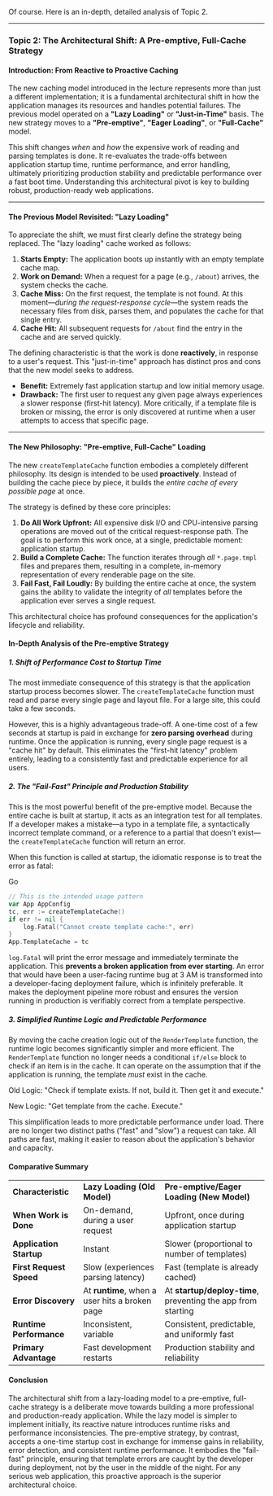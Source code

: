 Of course. Here is an in-depth, detailed analysis of Topic 2.

---

### Topic 2: The Architectural Shift: A Pre-emptive, Full-Cache Strategy

#### Introduction: From Reactive to Proactive Caching

The new caching model introduced in the lecture represents more than just a different implementation; it is a fundamental architectural shift in how the application manages its resources and handles potential failures. The previous model operated on a **"Lazy Loading"** or **"Just-in-Time"** basis. The new strategy moves to a **"Pre-emptive"**, **"Eager Loading"**, or **"Full-Cache"** model.

This shift changes _when_ and _how_ the expensive work of reading and parsing templates is done. It re-evaluates the trade-offs between application startup time, runtime performance, and error handling, ultimately prioritizing production stability and predictable performance over a fast boot time. Understanding this architectural pivot is key to building robust, production-ready web applications.

---

#### The Previous Model Revisited: "Lazy Loading"

To appreciate the shift, we must first clearly define the strategy being replaced. The "lazy loading" cache worked as follows:

1. **Starts Empty:** The application boots up instantly with an empty template cache map.
2. **Work on Demand:** When a request for a page (e.g., `/about`) arrives, the system checks the cache.
3. **Cache Miss:** On the first request, the template is not found. At this moment—_during the request-response cycle_—the system reads the necessary files from disk, parses them, and populates the cache for that single entry.
4. **Cache Hit:** All subsequent requests for `/about` find the entry in the cache and are served quickly.

The defining characteristic is that the work is done **reactively**, in response to a user's request. This "just-in-time" approach has distinct pros and cons that the new model seeks to address.

- **Benefit:** Extremely fast application startup and low initial memory usage.
- **Drawback:** The first user to request any given page always experiences a slower response (first-hit latency). More critically, if a template file is broken or missing, the error is only discovered at runtime when a user attempts to access that specific page.

---

#### The New Philosophy: "Pre-emptive, Full-Cache" Loading

The new `createTemplateCache` function embodies a completely different philosophy. Its design is intended to be used **proactively**. Instead of building the cache piece by piece, it builds the _entire cache of every possible page_ at once.

The strategy is defined by these core principles:

1. **Do All Work Upfront:** All expensive disk I/O and CPU-intensive parsing operations are moved out of the critical request-response path. The goal is to perform this work once, at a single, predictable moment: application startup.
2. **Build a Complete Cache:** The function iterates through _all_ `*.page.tmpl` files and prepares them, resulting in a complete, in-memory representation of every renderable page on the site.
3. **Fail Fast, Fail Loudly:** By building the entire cache at once, the system gains the ability to validate the integrity of _all_ templates before the application ever serves a single request.

This architectural choice has profound consequences for the application's lifecycle and reliability.

#### In-Depth Analysis of the Pre-emptive Strategy

##### 1. Shift of Performance Cost to Startup Time

The most immediate consequence of this strategy is that the application startup process becomes slower. The `createTemplateCache` function must read and parse every single page and layout file. For a large site, this could take a few seconds.

However, this is a highly advantageous trade-off. A one-time cost of a few seconds at startup is paid in exchange for **zero parsing overhead** during runtime. Once the application is running, every single page request is a "cache hit" by default. This eliminates the "first-hit latency" problem entirely, leading to a consistently fast and predictable experience for all users.

##### 2. The "Fail-Fast" Principle and Production Stability

This is the most powerful benefit of the pre-emptive model. Because the entire cache is built at startup, it acts as an integration test for all templates. If a developer makes a mistake—a typo in a template file, a syntactically incorrect template command, or a reference to a partial that doesn't exist—the `createTemplateCache` function will return an error.

When this function is called at startup, the idiomatic response is to treat the error as fatal:

Go

```go
// This is the intended usage pattern
var App AppConfig
tc, err := createTemplateCache()
if err != nil {
	log.Fatal("Cannot create template cache:", err)
}
App.TemplateCache = tc
```

`log.Fatal` will print the error message and immediately terminate the application. This **prevents a broken application from ever starting**. An error that would have been a user-facing runtime bug at 3 AM is transformed into a developer-facing deployment failure, which is infinitely preferable. It makes the deployment pipeline more robust and ensures the version running in production is verifiably correct from a template perspective.

##### 3. Simplified Runtime Logic and Predictable Performance

By moving the cache creation logic out of the `RenderTemplate` function, the runtime logic becomes significantly simpler and more efficient. The `RenderTemplate` function no longer needs a conditional `if/else` block to check if an item is in the cache. It can operate on the assumption that if the application is running, the template _must_ exist in the cache.

Old Logic: "Check if template exists. If not, build it. Then get it and execute."

New Logic: "Get template from the cache. Execute."

This simplification leads to more predictable performance under load. There are no longer two distinct paths ("fast" and "slow") a request can take. All paths are fast, making it easier to reason about the application's behavior and capacity.

#### Comparative Summary

|   |   |   |
|---|---|---|
|**Characteristic**|**Lazy Loading (Old Model)**|**Pre-emptive/Eager Loading (New Model)**|
|**When Work is Done**|On-demand, during a user request|Upfront, once during application startup|
|**Application Startup**|Instant|Slower (proportional to number of templates)|
|**First Request Speed**|Slow (experiences parsing latency)|Fast (template is already cached)|
|**Error Discovery**|At **runtime**, when a user hits a broken page|At **startup/deploy-time**, preventing the app from starting|
|**Runtime Performance**|Inconsistent, variable|Consistent, predictable, and uniformly fast|
|**Primary Advantage**|Fast development restarts|Production stability and reliability|

#### Conclusion

The architectural shift from a lazy-loading model to a pre-emptive, full-cache strategy is a deliberate move towards building a more professional and production-ready application. While the lazy model is simpler to implement initially, its reactive nature introduces runtime risks and performance inconsistencies. The pre-emptive strategy, by contrast, accepts a one-time startup cost in exchange for immense gains in reliability, error detection, and consistent runtime performance. It embodies the "fail-fast" principle, ensuring that template errors are caught by the developer during deployment, not by the user in the middle of the night. For any serious web application, this proactive approach is the superior architectural choice.